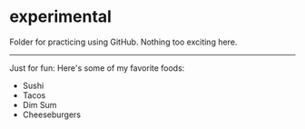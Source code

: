 # experimental

Folder for practicing using GitHub. Nothing too exciting here.
*****
Just for fun:
Here's some of my favorite foods:
- Sushi
- Tacos
- Dim Sum
- Cheeseburgers
